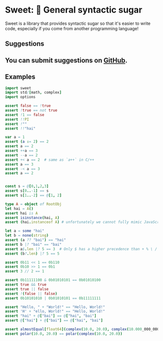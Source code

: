 # Sweet: 🍬 General syntactic sugar

Sweet is a library that provides syntactic sugar so that it's easier to write code,
especially if you come from another programming language!

## Suggestions
You can submit suggestions on [GitHub](https://github.com/FyraLabs/sweet/issues/new?assignees=madonuko&labels=enhancement&projects=&template=suggestions---feature-requests.md&title=%5BSuggestion%5D+).
---

## Examples
```nim
import sweet
import std/[math, complex]
import options

assert false == !true
assert !true == not true
assert !1 == false
assert !!PI
assert !""
assert !!"hai"

var a = 1
assert (a := 2) == 2
assert a == 2
assert ++a == 3
assert --a == 2
assert +< a == 2  # same as `a++` in C/++
assert a == 3
assert -< a == 3
assert a == 2


const s = @[0,1,2,3]
assert s[0..-1] == s
assert s[1..-2] == @[1, 2]

type A = object of RootObj
let hai = A()
assert hai is A
assert isinstance(hai, A)
assert (hai.instanceof A) # unfortunately we cannot fully mimic JavaScript

let a = some "hai"
let b = none(string)
assert (a ?? "bai") == "hai"
assert b |? "bai" == "bai"
assert a$.len |? 5 == 3  # Only $ has a higher precedence than + % \ /
assert (b?.len) |? 5 == 5

assert 0b11 << 1 == 0b110
assert 0b10 >> 1 == 0b1
assert 3 // 2 == 1

assert 0b11111100 & 0b01010101 == 0b01010100
assert true && true
assert true || false
assert !(false || false)
assert 0b10101010 | 0b01010101 == 0b11111111

assert "Hello, " + "World!" == "Hello, World!"
assert 'H' + "ello, World!" == "Hello, World!"
assert "hai" + @["bai"] == @["hai", "bai"]
assert @["hai"] + @["bai"] == @["hai", "bai"]

assert almostEqual[float64](complex(10.0, 20.0), complex(10.000_000_000_00_001, 20.000_000_000_00_001))
assert polar(10.0, 20.0) == polar(complex(10.0, 20.0))
```
